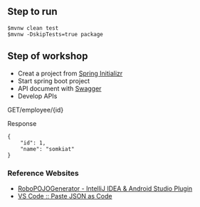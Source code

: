 ## Step to run
```
$mvnw clean test
$mvnw -DskipTests=true package
```

## Step of workshop
* Creat a project from [Spring Initializr](https://start.spring.io/)
* Start spring boot project
* API document with [Swagger](https://swagger.io/)
* Develop APIs

GET/employee/{id}

Response
```
{
	"id": 1,
	"name": "somkiat"
}
```


### Reference Websites
* [RoboPOJOGenerator - IntelliJ IDEA & Android Studio Plugin](https://plugins.jetbrains.com/plugin/8634-robopojogenerator)
* [VS Code :: Paste JSON as Code](https://marketplace.visualstudio.com/items?itemName=quicktype.quicktype)

